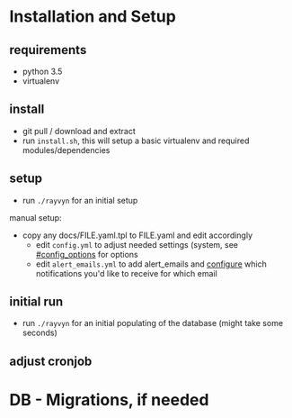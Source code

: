 

# Installation and Setup

## requirements

- python 3.5
- virtualenv

## install 

- git pull / download and extract
- run `install.sh`, this will setup a basic virtualenv and required
  modules/dependencies

## setup

- run `./rayvyn` for an initial setup

manual setup:
- copy any docs/FILE.yaml.tpl to FILE.yaml and edit accordingly
    - edit `config.yml` to adjust needed settings (system, see [#config_options](below) for options
    - edit `alert_emails.yml` to add alert_emails and [configure](#email_options) which notifications you'd like to receive for which email



## initial run

- run `./rayvyn` for an initial populating of the database (might take some seconds)

## adjust cronjob



# DB - Migrations, if needed 



 
